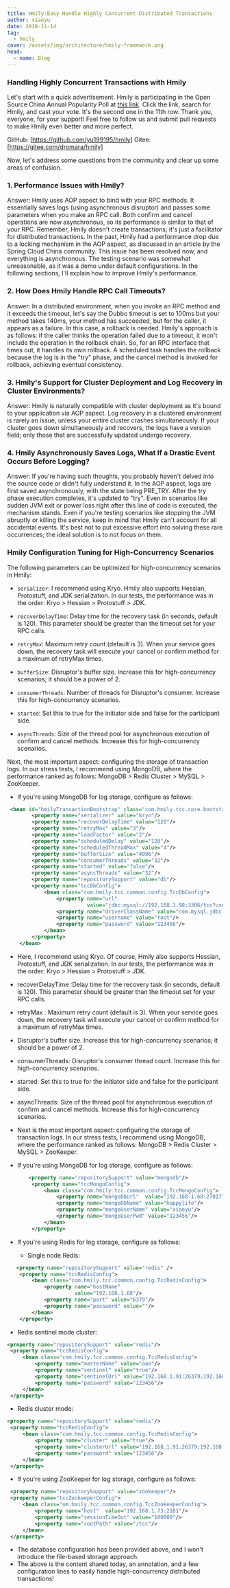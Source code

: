 ```yaml
---
title: Hmily:Easy Handle Highly Concurrent Distributed Transactions
author: xiaoyu
date: 2018-11-14
tag:
  - hmily
cover: /assets/img/architecture/hmily-framework.png
head:
  - name: Blog
---
```


### Handling Highly Concurrent Transactions with Hmily

Let's start with a quick advertisement. Hmily is participating in the Open Source China Annual Popularity Poll at [this link](https://www.oschina.net/project/top_cn_2018?origin=zhzd). Click the link, search for Hmily, and cast your vote. It's the second one in the 11th row. Thank you, everyone, for your support! Feel free to follow us and submit pull requests to make Hmily even better and more perfect.

GitHub: [https://github.com/yu199195/hmily]
Gitee: [https://gitee.com/dromara/hmily]

Now, let's address some questions from the community and clear up some areas of confusion.

### 1. Performance Issues with Hmily?

Answer: Hmily uses AOP aspect to bind with your RPC methods. It essentially saves logs (using asynchronous disruptor) and passes some parameters when you make an RPC call. Both confirm and cancel operations are now asynchronous, so its performance is similar to that of your RPC. Remember, Hmily doesn't create transactions; it's just a facilitator for distributed transactions. In the past, Hmily had a performance drop due to a locking mechanism in the AOP aspect, as discussed in an article by the Spring Cloud China community. This issue has been resolved now, and everything is asynchronous. The testing scenario was somewhat unreasonable, as it was a demo under default configurations. In the following sections, I'll explain how to improve Hmily's performance.

### 2. How Does Hmily Handle RPC Call Timeouts?

Answer: In a distributed environment, when you invoke an RPC method and it exceeds the timeout, let's say the Dubbo timeout is set to 100ms but your method takes 140ms, your method has succeeded, but for the caller, it appears as a failure. In this case, a rollback is needed. Hmily's approach is as follows: if the caller thinks the operation failed due to a timeout, it won't include the operation in the rollback chain. So, for an RPC interface that times out, it handles its own rollback. A scheduled task handles the rollback because the log is in the "try" phase, and the cancel method is invoked for rollback, achieving eventual consistency.

### 3. Hmily's Support for Cluster Deployment and Log Recovery in Cluster Environments?

Answer: Hmily is naturally compatible with cluster deployment as it's bound to your application via AOP aspect. Log recovery in a clustered environment is rarely an issue, unless your entire cluster crashes simultaneously. If your cluster goes down simultaneously and recovers, the logs have a version field; only those that are successfully updated undergo recovery.

### 4. Hmily Asynchronously Saves Logs, What If a Drastic Event Occurs Before Logging?

Answer: If you're having such thoughts, you probably haven't delved into the source code or didn't fully understand it. In the AOP aspect, logs are first saved asynchronously, with the state being PRE_TRY. After the try phase execution completes, it's updated to "try". Even in scenarios like sudden JVM exit or power loss right after this line of code is executed, the mechanism stands. Even if you're testing scenarios like stopping the JVM abruptly or killing the service, keep in mind that Hmily can't account for all accidental events. It's best not to put excessive effort into solving these rare occurrences; the ideal solution is to not focus on them.

### Hmily Configuration Tuning for High-Concurrency Scenarios

The following parameters can be optimized for high-concurrency scenarios in Hmily:

- `serializer`: I recommend using Kryo. Hmily also supports Hessian, Protostuff, and JDK serialization. In our tests, the performance was in the order: Kryo > Hessian > Protostuff > JDK.

- `recoverDelayTime`: Delay time for the recovery task (in seconds, default is 120). This parameter should be greater than the timeout set for your RPC calls.

- `retryMax`: Maximum retry count (default is 3). When your service goes down, the recovery task will execute your cancel or confirm method for a maximum of retryMax times.

- `bufferSize`: Disruptor's buffer size. Increase this for high-concurrency scenarios; it should be a power of 2.

- `consumerThreads`: Number of threads for Disruptor's consumer. Increase this for high-concurrency scenarios.

- `started`: Set this to true for the initiator side and false for the participant side.

- `asyncThreads`: Size of the thread pool for asynchronous execution of confirm and cancel methods. Increase this for high-concurrency scenarios.

Next, the most important aspect: configuring the storage of transaction logs. In our stress tests, I recommend using MongoDB, where the performance ranked as follows: MongoDB > Redis Cluster > MySQL > ZooKeeper.

- If you're using MongoDB for log storage, configure as follows:

```xml
 <bean id="hmilyTransactionBootstrap" class="com.hmily.tcc.core.bootstrap.HmilyTransactionBootstrap">
        <property name="serializer" value="kryo"/>
        <property name="recoverDelayTime" value="120"/>
        <property name="retryMax" value="3"/>
        <property name="loadFactor" value="2"/>
        <property name="scheduledDelay" value="120"/>
        <property name="scheduledThreadMax" value="4"/>
        <property name="bufferSize" value="4096"/>
        <property name="consumerThreads" value="32"/>
        <property name="started" value="false"/>
        <property name="asyncThreads" value="32"/>
        <property name="repositorySupport" value="db"/>
        <property name="tccDbConfig">
            <bean class="com.hmily.tcc.common.config.TccDbConfig">
                <property name="url"
                          value="jdbc:mysql://192.168.1.98:3306/tcc?useUnicode=true&amp;characterEncoding=utf8"/>
                <property name="driverClassName" value="com.mysql.jdbc.Driver"/>
                <property name="username" value="root"/>
                <property name="password" value="123456"/>
            </bean>
        </property>
    </bean>
```

- Here, I recommend using Kryo. Of course, Hmily also supports Hessian, Protostuff, and JDK serialization. In our tests, the performance was in the order: Kryo > Hessian > Protostuff > JDK.

- recoverDelayTime :Delay time for the recovery task (in seconds, default is 120). This parameter should be greater than the timeout set for your RPC calls.

- retryMax : Maximum retry count (default is 3). When your service goes down, the recovery task will execute your cancel or confirm method for a maximum of retryMax times.

- Disruptor's buffer size. Increase this for high-concurrency scenarios; it should be a power of 2.

- consumerThreads: Disruptor's consumer thread count. Increase this for high-concurrency scenarios.

- started: Set this to true for the initiator side and false for the participant side.

- asyncThreads: Size of the thread pool for asynchronous execution of confirm and cancel methods. Increase this for high-concurrency scenarios.

- Next is the most important aspect: configuring the storage of transaction logs. In our stress tests, I recommend using MongoDB, where the performance ranked as follows: MongoDB > Redis Cluster > MySQL > ZooKeeper.

- If you're using MongoDB for log storage, configure as follows:

```xml
       <property name="repositorySupport" value="mongodb"/>
        <property name="tccMongoConfig">
            <bean class="com.hmily.tcc.common.config.TccMongoConfig">
                <property name="mongoDbUrl"  value="192.168.1.68:27017"/>
                <property name="mongoDbName" value="happylife"/>
                <property name="mongoUserName" value="xiaoyu"/>
                <property name="mongoUserPwd" value="123456"/>
            </bean>
        </property>
```

- If you're using Redis for log storage, configure as follows:

  - Single node Redis:

```xml
   <property name="repositorySupport" value="redis" />
    <property name="tccRedisConfig">
        <bean class="com.hmily.tcc.common.config.TccRedisConfig">
            <property name="hostName"
                      value="192.168.1.68"/>
            <property name="port" value="6379"/>
            <property name="password" value=""/>
        </bean>
    </property>
```

- Redis sentinel mode cluster:

```xml
<property name="repositorySupport" value="redis"/>
 <property name="tccRedisConfig">
     <bean class="com.hmily.tcc.common.config.TccRedisConfig">
         <property name="masterName" value="aaa"/>
         <property name="sentinel" value="true"/>
         <property name="sentinelUrl" value="192.168.1.91:26379;192.168.1.92:26379;192.168.1.93:26379"/>
         <property name="password" value="123456"/>
     </bean>
 </property>
```

- Redis cluster mode:

```xml
<property name="repositorySupport" value="redis"/>
 <property name="tccRedisConfig">
     <bean class="com.hmily.tcc.common.config.TccRedisConfig">
         <property name="cluster" value="true"/>
         <property name="clusterUrl" value="192.168.1.91:26379;192.168.1.92:26379;192.168.1.93:26379"/>
         <property name="password" value="123456"/>
     </bean>
 </property>
```

- If you're using ZooKeeper for log storage, configure as follows:

```xml
 <property name="repositorySupport" value="zookeeper"/>
 <property name="tccZookeeperConfig">
     <bean class="om.hmily.tcc.common.config.TccZookeeperConfig">
         <property name="host"  value="192.168.1.73:2181"/>
         <property name="sessionTimeOut" value="100000"/>
         <property name="rootPath" value="/tcc"/>
     </bean>
 </property>
```

- The database configuration has been provided above, and I won't introduce the file-based storage approach.
- The above is the content shared today, an annotation, and a few configuration lines to easily handle high-concurrency distributed transactions!
